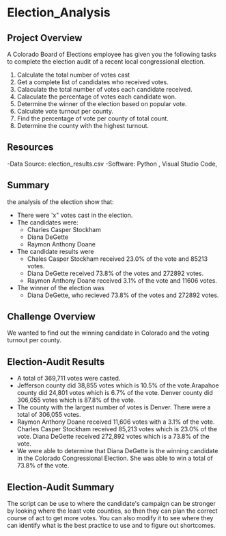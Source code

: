 # Election_Analysis

## Project Overview
A Colorado Board of Elections employee has given you the following tasks to complete the election audit of a recent local congressional election.

1. Calculate the total number of votes cast
2. Get a complete list of candidates who received votes.
3. Calaculate the total number of votes each candidate received.
4. Calaculate the percentage of votes each candidate won.
5. Determine the winner of the election based on popular vote.
6. Calculate vote turnout per county.
7. Find the percentage of vote per county of total count.
8. Determine the county with the highest turnout.

## Resources 
-Data Source: election_results.csv
-Software: Python , Visual Studio Code,

## Summary
the analysis of the election show that:
- There were 'x" votes cast in the election.
- The candidates were:
  - Charles Casper Stockham
  - Diana DeGette
  - Raymon Anthony Doane 
- The candidate results were 
  - Chales Casper Stockham received 23.0% of the vote and 85213 votes.
  - Diana DeGette received 73.8% of the votes and 272892 votes.
  - Raymon Anthony Doane received 3.1% of the vote and 11606 votes.
- The winner of the election was 
  - Diana DeGette, who recieved 73.8% of the votes and 272892 votes.
  
## Challenge Overview 
We wanted to find out the winning candidate in Colorado and the voting turnout per county. 

## Election-Audit Results
  - A total of 369,711 votes were casted.
  - Jefferson county did 38,855 votes which is 10.5% of the vote.Arapahoe county did 24,801 votes which is 6.7% of the vote. Denver county did 306,055 votes which is 87.8% of the vote. 
  - The county with the largest number of votes is Denver. There were a total of 306,055 votes.
  - Raymon Anthony Doane received 11,606 votes with a 3.1% of the vote. Charles Casper Stockham received 85,213 votes which is 23.0% of the vote. Diana DeGette received 272,892 votes which is a 73.8% of the vote.
  - We were able to determine that Diana DeGette is the winning candidate in the Colorado Congressional Election. She was able to win a total of 73.8% of the vote.

## Election-Audit Summary
The script can be use to where the candidate's campaign can be stronger by looking where the least vote counties, so then they can plan the correct course of act to get more votes. You can also modify it to see where they can identify what is the best practice to use and to figure out shortcomes.  
  
  
